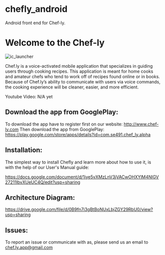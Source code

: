 # chefly_android
Android front end for Chef-ly.

# Welcome to the Chef-ly 
![ic_launcher](https://cloud.githubusercontent.com/assets/22488070/26264942/58529500-3ca4-11e7-9c22-3a3a1b9fc595.png)

Chef.ly is a voice-activated mobile application that specializes in guiding users through cooking recipes. This application is meant for home cooks and amateur chefs who tend to work off of recipes found online or in books. Because of Chef.ly’s ability to communicate with users via voice commands, the cooking experience will be cleaner, easier, and more efficient.

Youtube Video: N/A yet

## Download the app from GooglePlay: 
To download the app have to register first on our website:
http://www.chef-ly.com
Then download the app from GooglePlay:
https://play.google.com/store/apps/details?id=com.se491.chef_ly.alpha

##  Installation:
The simplest way to install Chefly and learn more about how to use it, is with the help of our User's Manual guide:

https://docs.google.com/document/d/1jye5vXMzLnV3jVACwOHXYlM4NlGV27211lbvXUeUC4Q/edit?usp=sharing

## Architecture Diagram:
https://drive.google.com/file/d/0B9fn7i3gBtBoNUxLbjZGY29RbU0/view?usp=sharing

## Issues:
To report an issue or communicate with as, please send us an email to chef.ly.app@gmail.com

